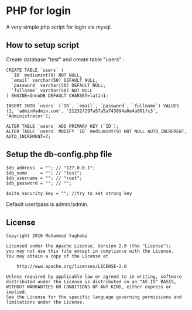 PHP for login
=================================

A very simple php script for login via mysql.

How to setup script
---
Create database "test" and create table "users" :
```
CREATE TABLE `users` (
  `ID` mediumint(9) NOT NULL,
  `email` varchar(50) DEFAULT NULL,
  `password` varchar(50) DEFAULT NULL,
  `fullname` varchar(50) NOT NULL
) ENGINE=InnoDB DEFAULT CHARSET=latin1;

INSERT INTO `users` (`ID`, `email`, `password`, `fullname`) VALUES
(1, 'admin@admin.com', '21232f297a57a5a743894a0e4a801fc3', 'Administrator');

ALTER TABLE `users` ADD PRIMARY KEY (`ID`);
ALTER TABLE `users` MODIFY `ID` mediumint(9) NOT NULL AUTO_INCREMENT, AUTO_INCREMENT=7;
```

Setup the db-config.php file
---
```
$db_address  = ""; // "127.0.0.1";
$db_name     = ""; // "test";
$db_username = ""; // "root";
$db_password = ""; // "";

$site_security_key = ""; //try to set strong key
```

Default user/pass is admin/admin.


License
---
```
Copyright 2016 Mohammad Yaghobi

Licensed under the Apache License, Version 2.0 (the "License");
you may not use this file except in compliance with the License.
You may obtain a copy of the License at

    http://www.apache.org/licenses/LICENSE-2.0

Unless required by applicable law or agreed to in writing, software
distributed under the License is distributed on an "AS IS" BASIS,
WITHOUT WARRANTIES OR CONDITIONS OF ANY KIND, either express or implied.
See the License for the specific language governing permissions and
limitations under the License.
```
